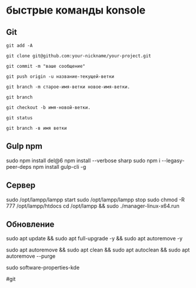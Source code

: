 
# быстрые команды konsole
## Git

`git add -A`

`git clone git@github.com:your-nickname/your-project.git`

`git commit -m "ваше сообщение"`

`git push origin -u название-текущей-ветки`

`git branch -m старое-имя-ветки новое-имя-ветки.`

`git branch`

`git checkout -b имя-новой-ветки.`

`git status`

`git branch -в имя ветки`

## Gulp npm

sudo npm install del@6
npm install --verbose sharp
sudo npm i --legasy-peer-deps
npm install gulp-cli -g

## Сервер

sudo /opt/lampp/lampp start
sudo /opt/lampp/lampp stop
sudo chmod -R 777 /opt/lampp/htdocs
cd /opt/lampp && sudo ./manager-linux-x64.run

## Обновление

sudo apt update && sudo apt full-upgrade -y && sudo apt autoremove -y

sudo apt autoremove && sudo apt clean && sudo apt autoclean && sudo apt autoremove --purge

sudo software-properties-kde

#git
